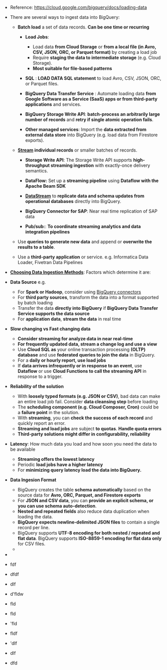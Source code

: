 - Reference: https://cloud.google.com/bigquery/docs/loading-data

- There are several ways to ingest data into BigQuery:
  - **Batch load** a set of data records. **Can be one time or recurring**
    - **Load Jobs**:
      - Load data **from Cloud Storage** or **from a local file (in Avro, CSV, JSON, ORC, or Parquet format)** by creating a load job
      - Require **staging the data to intermediate storage** (e.g. Cloud Storage).
      - **Most suitable for file-based patterns** 

    - **SQL** : **LOAD DATA SQL statement** to load Avro, CSV, JSON, ORC, or Parquet files.

    - **BigQuery Data Transfer Service** : Automate loading data **from Google Software as a Service (SaaS) apps or from third-party applications** and services.

    - **BigQuery Storage Write API**: **batch-process an arbitrarily large number of records** and **retry if single atomic operation fails**.

    - **Other managed services**: Import the **data extracted from external data store** into BigQuery (e.g. load data from Firestore exports).

  - **[Stream](https://cloud.google.com/bigquery/docs/loading-data#streaming) individual records** or smaller batches of records.
    - **Storage Write API**: The Storage Write API supports **high-throughput streaming ingestion** with exactly-once delivery semantics.

    - **DataFlow:**  Set up a **streaming pipeline** using **Dataflow with the Apache Beam SDK**

    - **[DataStream](https://cloud.google.com/datastream-for-bigquery?hl=en)** to **replicate data and schema updates from operational databases** directly into BigQuery.

    - **BigQuery Connector for SAP**: Near real time replication of SAP data

    - **Pub/sub:**: **To coordinate streaming analytics and data integration pipelines**  

  - Use **queries to generate new data** and append or **overwrite the results to a table**.

  - Use a **third-party application** or service. e.g. Informatica Data Loader, Fivetran Data Pipelines

-  **[Choosing Data Ingestion Methods](https://cloud.google.com/bigquery/docs/loading-data#choosing_a_data_ingestion_method)**: Factors which determine it are:
  - **Data Source** e.g.
    - For **Spark or Hadoop**, consider using [BigQuery connectors](https://cloud.google.com/dataproc/docs/concepts/connectors/bigquery)
    - For **third party sources**, transform the data into a format supported by batch loading
    - Transfer the data **directly into BigQuery** if **BigQuery Data Transfer Service supports the data source**
    - For **application data**, **stream the data** in real time
  
  - **Slow changing vs Fast changing data**
    - **Consider streaming for analyze data in near real-time**
    - **For frequently updated data, stream a change log and use a view**
    - Use **Cloud SQL as** your online transaction processing **(OLTP) database** and use **federated queries to join the data** in BigQuery.
    - For a **daily or hourly report, use load jobs**
    - If **data arrives infrequently or in response to an event**, use **Dataflow** or use **Cloud Functions to call the streaming API** in response to a trigger.
  
  - **Reliability of the solution**
    - With **loosely typed formats (e.g. JSON or CSV)**, bad data can make an entire load job fail. Consider **data cleansing step** before loading
    - The **scheduling component (e.g. Cloud Composer, Cron)** could be a **failure point** in the solution.
    - With **streaming**, you can **check the success of each record** and quickly report an error.
    - **Streaming and load jobs** are subject **to quotas**. **Handle quota errors**
    - **Third-party solutions might differ in configurability, reliability**
  
  - **Latency**: How much data you load and how soon you need the data to be available
    - **Streaming offers the lowest latency**
    - Periodic **load jobs have a higher latency**
    - For **minimizing query latency load the data into BigQuery.**
  
  - **Data Ingesion Format**
    - BigQuery creates the table **schema automatically** based on the source data for **Avro, ORC, Parquet, and Firestore exports**
    - For **JSON and CSV data**, you can **provide an explicit schema, or you can use schema auto-detection**.
    - **Nested and repeated fields** also reduce data duplication when loading the data.
    - **BigQuery expects newline-delimited JSON files** to contain a single record per line.
    - BigQuery supports **UTF-8 encoding for both nested / repeated and flat data**. BigQuery supports **ISO-8859-1 encoding for flat data only** for CSV files.
    - 
  
  -     
-  fdf
-  dfdf
-  dlf
-  d'fldw
-  fld
-  fld
-  'fld
-  fldf
-  'dlf
-  dlf
-  dfd
